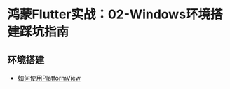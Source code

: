 # 鸿蒙Flutter实战：02-Windows环境搭建踩坑指南

## 环境搭建


- [如何使用PlatformView](https://gitee.com/openharmony-sig/flutter_samples/blob/master/ohos/docs/04_development/%E5%A6%82%E4%BD%95%E4%BD%BF%E7%94%A8PlatformView.md)